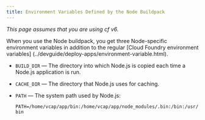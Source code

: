 ```yaml
---
title: Environment Variables Defined by the Node Buildpack
---
```

_This page assumes that you are using cf v6._

When you use the Node buildpack, you get three Node-specific environment
variables in addition to the regular [Cloud Foundry environment variables]
(../devguide/deploy-apps/environment-variable.html).

* `BUILD_DIR` — The directory into which Node.js is copied each time a Node.js application is run.

* `CACHE_DIR` — The directory that Node.js uses for caching.

* `PATH` — The system path used by Node.js:

    `PATH=/home/vcap/app/bin:/home/vcap/app/node_modules/.bin:/bin:/usr/bin`
